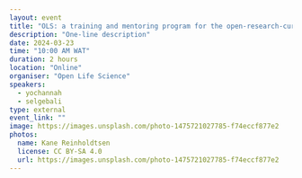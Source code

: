```yaml
---
layout: event
title: "OLS: a training and mentoring program for the open-research-curious"
description: "One-line description"
date: 2024-03-23
time: "10:00 AM WAT"
duration: 2 hours
location: "Online"
organiser: "Open Life Science"
speakers:
  - yochannah
  - selgebali
type: external
event_link: ""
image: https://images.unsplash.com/photo-1475721027785-f74eccf877e2
photos:
  name: Kane Reinholdtsen
  license: CC BY-SA 4.0
  url: https://images.unsplash.com/photo-1475721027785-f74eccf877e2
---
```


<!-- event-specific content added here... -->
